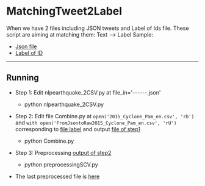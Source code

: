 
# MatchingTweet2Label
When we have 2 files including JSON tweets and Label of Ids file. These script are aiming at matching them: Text --> Label
Sample:
- [Json file](https://raw.githubusercontent.com/quanap5/MatchingTweet2Label/master/2015_Nepal_Earthquake_en.json)
- [Label of ID](https://github.com/quanap5/MatchingTweet2Label/blob/master/2015_Nepal_Earthquake_en.csv)

-----
## Running
- Step 1: Edit nlpearthquake_2CSV.py at file_in='------.json'
  - python nlpearthquake_2CSV.py 

- Step 2: Edit file Combine.py at `open('2015_Cyclone_Pam_en.csv', 'rb')`  and `with open('FromJsontoRaw2015_Cyclone_Pam_en.csv', 'rU')` corresponding to [file label](https://github.com/quanap5/MatchingTweet2Label/blob/master/2015_Nepal_Earthquake_en.csv) and output [file of step1](https://github.com/quanap5/MatchingTweet2Label/blob/master/FromJsontoRaw2015_Nepal_Earthquake_en.csv) 
  - python Combine.py 

- Step 3: Preprocessing [output of step2](https://github.com/quanap5/MatchingTweet2Label/blob/master/ab_combined_2015_nepal_eq_cf_labels.csv)
  - python preprocessingSCV.py 

- The last preprocessed file is [here](https://github.com/quanap5/MatchingTweet2Label/blob/master/ab_combined_2015_nepal_eq_cf_labels_Pre.csv)

